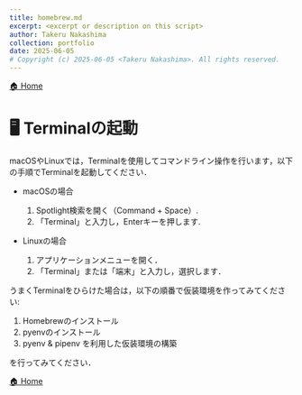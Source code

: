 ```yaml
---
title: homebrew.md
excerpt: <excerpt or description on this script>
author: Takeru Nakashima
collection: portfolio
date: 2025-06-05
# Copyright (c) 2025-06-05 <Takeru Nakashima>. All rights reserved.
---
```

[🏠 Home](../environment.md)
# 🖥️ Terminalの起動
macOSやLinuxでは，Terminalを使用してコマンドライン操作を行います，以下の手順でTerminalを起動してください．

- macOSの場合

    1. Spotlight検索を開く（Command + Space）.
    2. 「Terminal」と入力し，Enterキーを押します.

- Linuxの場合

    1. アプリケーションメニューを開く．
    2. 「Terminal」または「端末」と入力し，選択します．


うまくTerminalをひらけた場合は，以下の順番で仮装環境を作ってみてください:

1. Homebrewのインストール 
2. pyenvのインストール
3. pyenv & pipenv を利用した仮装環境の構築

を行ってみてください．


[🏠 Home](../environment.md)